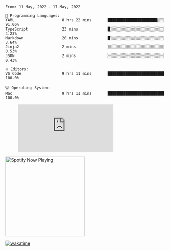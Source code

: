 <!--START_SECTION:waka-->
```text
From: 11 May, 2022 - 17 May, 2022

💬 Programming Languages: 
YAML                     8 hrs 22 mins       ██████████████████████░░░   91.06% 
TypeScript               23 mins             █░░░░░░░░░░░░░░░░░░░░░░░░   4.23% 
Markdown                 20 mins             █░░░░░░░░░░░░░░░░░░░░░░░░   3.64% 
Jinja2                   2 mins              ░░░░░░░░░░░░░░░░░░░░░░░░░   0.53% 
JSON                     2 mins              ░░░░░░░░░░░░░░░░░░░░░░░░░   0.43%

🔥 Editors: 
VS Code                  9 hrs 11 mins       █████████████████████████   100.0%

💻 Operating System: 
Mac                      9 hrs 11 mins       █████████████████████████   100.0%

```


<!--END_SECTION:waka-->

<figure><embed src="https://wakatime.com/share/@gregnrobinson/001c6d31-0c95-44f9-b6d7-9fd705354f62.svg"></embed></figure>

[<img src="https://spotify-playing-gregnrobinson.vercel.app/api/spotify/?background_color=transparent&border_color=transparent" alt="Spotify Now Playing" width="250" />](https://open.spotify.com/user/gregnrobinson-ca)

[![wakatime](https://wakatime.com/badge/user/37718f76-572e-4513-b2c5-41c4d93d287a.svg)](https://wakatime.com/@37718f76-572e-4513-b2c5-41c4d93d287a)



